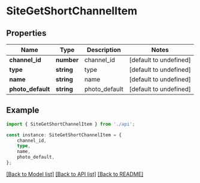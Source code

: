 # SiteGetShortChannelItem


## Properties

Name | Type | Description | Notes
------------ | ------------- | ------------- | -------------
**channel_id** | **number** | channel_id | [default to undefined]
**type** | **string** | type | [default to undefined]
**name** | **string** | name | [default to undefined]
**photo_default** | **string** | photo_default | [default to undefined]

## Example

```typescript
import { SiteGetShortChannelItem } from './api';

const instance: SiteGetShortChannelItem = {
    channel_id,
    type,
    name,
    photo_default,
};
```

[[Back to Model list]](../README.md#documentation-for-models) [[Back to API list]](../README.md#documentation-for-api-endpoints) [[Back to README]](../README.md)
